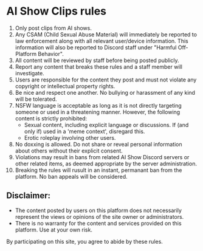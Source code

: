 # AI Show Clips rules
1. Only post clips from AI shows.
2. Any CSAM (Child Sexual Abuse Material) will immediately be reported to law
   enforcement along with all relevant user/device information. This
   information will also be reported to Discord staff under "Harmful
   Off-Platform Behavior".
3. All content will be reviewed by staff before being posted publicly.
4. Report any content that breaks these rules and a staff member will investigate.
5. Users are responsible for the content they post and must not violate any
   copyright or intellectual property rights.
6. Be nice and respect one another. No bullying or harassment of any kind will
   be tolerated.
7. NSFW language is acceptable as long as it is not directly targeting someone
   or used in a threatening manner. However, the following content is strictly prohibited:
    - Sexual content, including explicit language or discussions. If (and only
      if) used in a 'meme context', disregard this.
    - Erotic roleplay involving other users.
8. No doxxing is allowed. Do not share or reveal personal information about
   others without their explicit consent.
9. Violations may result in bans from related AI Show Discord servers
   or other related items, as deemed appropriate by the server administration.
10. Breaking the rules will rusult in an instant, permanant ban from the
   platform. No ban appeals will be considered.

## Disclaimer:
- The content posted by users on this platform does not necessarily represent
  the views or opinions of the site owner or administrators.
- There is no warranty for the content and services provided on this platform.
  Use at your own risk.

By participating on this site, you agree to abide by these rules.


